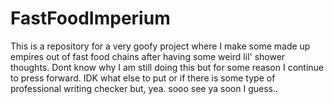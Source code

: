 # FastFoodImperium
This is a repository for a very goofy project where I make some made up empires out of fast food chains after having some weird lil' shower thoughts. Dont know why I am still doing this but for some reason I continue to press forward. IDK what else to put or if there is some type of professional writing checker but, yea. sooo see ya soon I guess..

